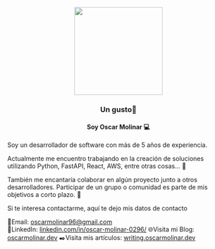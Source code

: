 
<p align="center" width="300">
    <img align="center" src="https://avatars.githubusercontent.com/u/67554616?s=400&u=ea097d2dfd86afab2a69629041138389c22894fe&v=4" width="200">
    <h3 align="center">Un gusto🎩</h3>
    <h4 align="center">Soy Oscar Molinar 💻 </h4>
</p>

<p>Soy un desarrollador de software con más de 5 años de experiencia.</p>

<p> Actualmente me encuentro trabajando en la creación de soluciones utilizando Python, FastAPI, React, AWS, entre otras cosas... 🚀 </p>

<p> También me encantaría colaborar en algún proyecto junto a otros desarrolladores. Participar de un grupo o comunidad es parte de mis objetivos a corto plazo. 👥 </p>

<p> Si te interesa contactarme, aquí te dejo mis datos de contacto </p>

📧Email: <a href="mailto:oscarmolinar96@gmail.com">oscarmolinar96@gmail.com</a><br>
💼LinkedIn: <a href="https://www.linkedin.com/in/oscar-molinar-0296/">linkedin.com/in/oscar-molinar-0296/</a>
🌐Visita mi Blog: <a href="https://www.oscarmolinar.dev">oscarmolinar.dev</a>
✒️Visita mis artículos: <a href="https://writing.oscarmolinar.dev">writing.oscarmolinar.dev</a>


